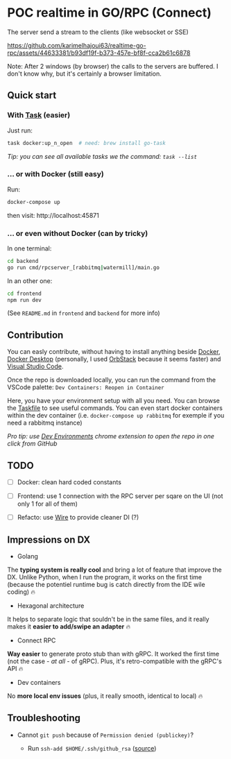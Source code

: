 # POC realtime in GO/RPC (Connect)

The server send a stream to the clients (like websocket or SSE)

https://github.com/karimelhajoui63/realtime-go-rpc/assets/44633381/b93df19f-b373-457e-bf8f-cca2b61c6878

Note: After 2 windows (by browser) the calls to the servers are buffered. I don't know why, but it's certainly a browser limitation.

## Quick start

### With [Task](https://taskfile.dev/) (easier)

Just run:
```sh
task docker:up_n_open  # need: brew install go-task
```

_Tip: you can see all available tasks we the command: `task --list`_

### ... or with Docker (still easy)

Run:
```sh
docker-compose up
```

then visit: http://localhost:45871

### ... or even without Docker (can by tricky)

In one terminal:
```sh
cd backend
go run cmd/rpcserver_[rabbitmq|watermill]/main.go
```

In an other one:
```sh
cd frontend
npm run dev
```

(See `README.md` in `frontend` and `backend` for more info)

## Contribution

You can easly contribute, without having to install anything beside [Docker](https://www.docker.com/), [Docker Desktop](https://www.docker.com/products/docker-desktop/) (personally, I used [OrbStack](https://orbstack.dev/) because it seems faster) and [Visual Studio Code](https://code.visualstudio.com/).

Once the repo is downloaded locally, you can run the command from the VSCode palette: `Dev Containers: Reopen in Container`

Here, you have your environment setup with all you need.
You can browse the [Taskfile](Taskfile.yml) to see useful commands.
You can even start docker containers within the dev container (i.e. `docker-compose up rabbitmq` for exemple if you need a rabbitmq instance)

_Pro tip: use [Dev Environments](https://chromewebstore.google.com/detail/dev-environments/gnagpachnalcofcblcgdbofnfakdbeka) chrome extension to open the repo in one click from GitHub_


## TODO

 - [ ] Docker: clean hard coded constants
 - [ ] Frontend: use 1 connection with the RPC server per sqare on the UI (not only 1 for all of them)
 - [ ] Refacto: use [Wire](https://github.com/google/wire) to provide cleaner DI (?)


## Impressions on DX

- Golang

The **typing system is really cool** and bring a lot of feature that improve the DX.
Unlike Python, when I run the program, it works on the first time (because the potentiel runtime bug is catch directly from the IDE wile coding) 🔥

- Hexagonal architecture

It helps to separate logic that souldn't be in the same files, and it really makes it **easier to add/swipe an adapter** 🔥

- Connect RPC

**Way easier** to generate proto stub than with gRPC. It worked the first time (not the case - *at all* - of gRPC).
Plus, it's retro-compatible with the gRPC's API 🔥

- Dev containers

No **more local env issues** (plus, it really smooth, identical to local) 🔥


## Troubleshooting 

 - Cannot `git push` because of `Permission denied (publickey)`?

   - Run `ssh-add $HOME/.ssh/github_rsa` ([source](https://code.visualstudio.com/remote/advancedcontainers/sharing-git-credentials))
